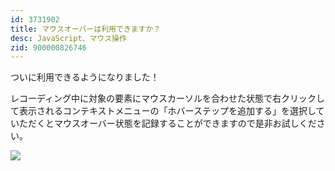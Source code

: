 ```yaml
---
id: 3731902
title: マウスオーバーは利用できますか？
desc: JavaScript、マウス操作
zid: 900000826746
---
```


ついに利用できるようになりました！<br>

レコーディング中に対象の要素にマウスカーソルを合わせた状態で右クリックして表示されるコンテキストメニューの「ホバーステップを追加する」を選択していただくとマウスオーバー状態を記録することができますので是非お試しください。

![](https://downloads.intercomcdn.com/i/o/197356732/7786a9274fdd4d9a6716f314/%E3%82%B9%E3%82%AF%E3%83%AA%E3%83%BC%E3%83%B3%E3%82%B7%E3%83%A7%E3%83%83%E3%83%88+2020-04-01+10.27.11.png)